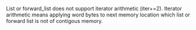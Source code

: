 List or forward_list does not support iterator arithmetic (iter+=2). Iterator arithmetic means applying word bytes to next memory location which list or forward list is not of contigous memory.
